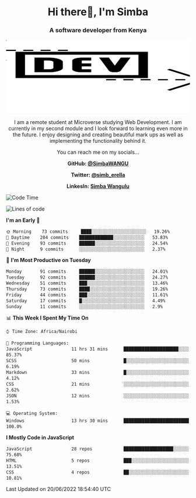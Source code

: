 
<h1 align="center"> Hi there👋, I'm Simba</h1>
<h3 align="center">A software developer from Kenya</h3>

<img src="/arrow-svgrepo-com.svg" margin="auto" width="100%" height="200px">


<p align="center">I am a remote student at Microverse studying Web Development. I am currently in my second module and I look forward to learning even more in the future. I enjoy designing and creating beautiful mark ups as well as implementing the functionality behind it.</p>

<p align="center">You can reach me on my socials... </p>

<div align="center">

__<p>  GitHub: [@SimbaWANGU](https://github.com/SimbaWANGU)__  </p>
__<p> Twitter: [@simb_erella](https://twitter.com/simb_erella)__ </p>
__<p> LinkesIn: [Simba Wangulu](https://www.linkedin.com/in/simba-wangulu/)__ </p>

</div>

<!--START_SECTION:waka-->
![Code Time](http://img.shields.io/badge/Code%20Time-0%20secs-blue)

![Lines of code](https://img.shields.io/badge/From%20Hello%20World%20I%27ve%20Written-655%20Thousand%20lines%20of%20code-blue)

**I'm an Early 🐤** 

```text
🌞 Morning    73 commits     ████░░░░░░░░░░░░░░░░░░░░░   19.26% 
🌆 Daytime    204 commits    █████████████░░░░░░░░░░░░   53.83% 
🌃 Evening    93 commits     ██████░░░░░░░░░░░░░░░░░░░   24.54% 
🌙 Night      9 commits      ░░░░░░░░░░░░░░░░░░░░░░░░░   2.37%

```
📅 **I'm Most Productive on Tuesday** 

```text
Monday       91 commits     ██████░░░░░░░░░░░░░░░░░░░   24.01% 
Tuesday      92 commits     ██████░░░░░░░░░░░░░░░░░░░   24.27% 
Wednesday    51 commits     ███░░░░░░░░░░░░░░░░░░░░░░   13.46% 
Thursday     73 commits     ████░░░░░░░░░░░░░░░░░░░░░   19.26% 
Friday       44 commits     ███░░░░░░░░░░░░░░░░░░░░░░   11.61% 
Saturday     17 commits     █░░░░░░░░░░░░░░░░░░░░░░░░   4.49% 
Sunday       11 commits     ░░░░░░░░░░░░░░░░░░░░░░░░░   2.9%

```


📊 **This Week I Spent My Time On** 

```text
⌚︎ Time Zone: Africa/Nairobi

💬 Programming Languages: 
JavaScript               11 hrs 31 mins      █████████████████████░░░░   85.37% 
SCSS                     50 mins             █░░░░░░░░░░░░░░░░░░░░░░░░   6.19% 
Markdown                 33 mins             █░░░░░░░░░░░░░░░░░░░░░░░░   4.12% 
CSS                      21 mins             ░░░░░░░░░░░░░░░░░░░░░░░░░   2.62% 
JSON                     12 mins             ░░░░░░░░░░░░░░░░░░░░░░░░░   1.53%

💻 Operating System: 
Windows                  13 hrs 30 mins      █████████████████████████   100.0%

```

**I Mostly Code in JavaScript** 

```text
JavaScript               28 repos            ███████████████████░░░░░░   75.68% 
HTML                     5 repos             ███░░░░░░░░░░░░░░░░░░░░░░   13.51% 
CSS                      4 repos             ██░░░░░░░░░░░░░░░░░░░░░░░   10.81%

```



 Last Updated on 20/06/2022 18:54:40 UTC
<!--END_SECTION:waka-->

<!--
**SimbaWANGU/SimbaWANGU** is a ✨ _special_ ✨ repository because its `README.md` (this file) appears on your GitHub profile.

Here are some ideas to get you started:

- 🔭 I’m currently working on ...
- 🌱 I’m currently learning ...
- 👯 I’m looking to collaborate on ...
- 🤔 I’m looking for help with ...
- 💬 Ask me about ...
- 📫 How to reach me: ...
- 😄 Pronouns: ...
- ⚡ Fun fact: ...
-->
